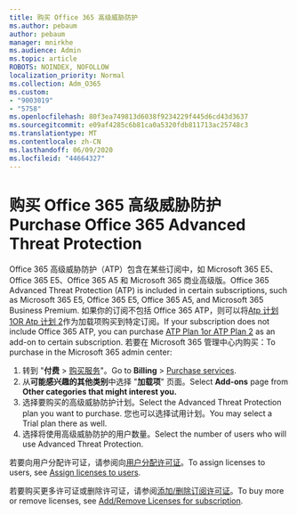 ```yaml
---
title: 购买 Office 365 高级威胁防护
ms.author: pebaum
author: pebaum
manager: mnirkhe
ms.audience: Admin
ms.topic: article
ROBOTS: NOINDEX, NOFOLLOW
localization_priority: Normal
ms.collection: Adm_O365
ms.custom:
- "9003019"
- "5758"
ms.openlocfilehash: 80f3ea749813d6038f9234229f445d6cd43d3637
ms.sourcegitcommit: e09af4285c6b81ca0a5320fdb811713ac25748c3
ms.translationtype: MT
ms.contentlocale: zh-CN
ms.lasthandoff: 06/09/2020
ms.locfileid: "44664327"
---
```

# <a name="purchase-office-365-advanced-threat-protection"></a><span data-ttu-id="33aab-102">购买 Office 365 高级威胁防护</span><span class="sxs-lookup"><span data-stu-id="33aab-102">Purchase Office 365 Advanced Threat Protection</span></span>

<span data-ttu-id="33aab-103">Office 365 高级威胁防护（ATP）包含在某些订阅中，如 Microsoft 365 E5、Office 365 E5、Office 365 A5 和 Microsoft 365 商业高级版。</span><span class="sxs-lookup"><span data-stu-id="33aab-103">Office 365 Advanced Threat Protection (ATP) is included in certain subscriptions, such as Microsoft 365 E5, Office 365 E5, Office 365 A5, and Microsoft 365 Business Premium.</span></span> <span data-ttu-id="33aab-104">如果你的订阅不包括 Office 365 ATP，则可以将[Atp 计划 1OR Atp 计划 2](https:/www.microsoft.com/microsoft-365/exchange/advance-threat-protection?market=um#office-ProductsCompare-785zwzq)作为加载项购买到特定订阅。</span><span class="sxs-lookup"><span data-stu-id="33aab-104">If your subscription does not include Office 365 ATP, you can purchase [ATP Plan 1or ATP Plan 2](https:/www.microsoft.com/microsoft-365/exchange/advance-threat-protection?market=um#office-ProductsCompare-785zwzq) as an add-on to certain subscription.</span></span> <span data-ttu-id="33aab-105">若要在 Microsoft 365 管理中心内购买：</span><span class="sxs-lookup"><span data-stu-id="33aab-105">To purchase in the Microsoft 365 admin center:</span></span>

1. <span data-ttu-id="33aab-106">转到 "**付费**   >   [购买服务](https://go.microsoft.com/fwlink/p/?linkid=868433)"。</span><span class="sxs-lookup"><span data-stu-id="33aab-106">Go to  **Billing**  >  [Purchase services](https://go.microsoft.com/fwlink/p/?linkid=868433).</span></span>
2. <span data-ttu-id="33aab-107">从**可能感兴趣的其他类别**中选择 "**加载项**" 页面。</span><span class="sxs-lookup"><span data-stu-id="33aab-107">Select **Add-ons**  page from **Other categories that might interest you.**</span></span>
3. <span data-ttu-id="33aab-108">选择要购买的高级威胁防护计划。</span><span class="sxs-lookup"><span data-stu-id="33aab-108">Select the Advanced Threat Protection plan you want to purchase.</span></span> <span data-ttu-id="33aab-109">您也可以选择试用计划。</span><span class="sxs-lookup"><span data-stu-id="33aab-109">You may select a Trial plan there as well.</span></span>
4. <span data-ttu-id="33aab-110">选择将使用高级威胁防护的用户数量。</span><span class="sxs-lookup"><span data-stu-id="33aab-110">Select the number of users who will use Advanced Threat Protection.</span></span>

<span data-ttu-id="33aab-111">若要向用户分配许可证，请参阅向[用户分配许可证](https://docs.microsoft.com/microsoft-365/admin/manage/assign-licenses-to-users?view=o365-worldwide)。</span><span class="sxs-lookup"><span data-stu-id="33aab-111">To assign licenses to users, see [Assign licenses to users](https://docs.microsoft.com/microsoft-365/admin/manage/assign-licenses-to-users?view=o365-worldwide).</span></span>

<span data-ttu-id="33aab-112">若要购买更多许可证或删除许可证，请参阅[添加/删除订阅许可证](https://docs.microsoft.com/microsoft-365/commerce/licenses/buy-licenses?view=o365-worldwide#add-or-remove-licenses-for-your-business-subscription)。</span><span class="sxs-lookup"><span data-stu-id="33aab-112">To buy more or remove licenses, see [Add/Remove Licenses for subscription](https://docs.microsoft.com/microsoft-365/commerce/licenses/buy-licenses?view=o365-worldwide#add-or-remove-licenses-for-your-business-subscription).</span></span>